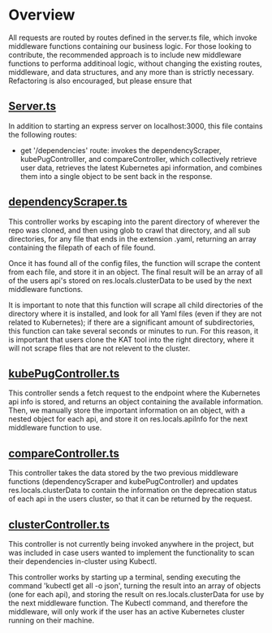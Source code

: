 # Overview
All requests are routed by routes defined in the server.ts file, which invoke middleware functions containing our business logic. For those looking to contribute, the recommended approach is to include new middleware functions to performa additinoal logic, without changing the existing routes, middleware, and data structures, and any more than is strictly necessary. Refactoring is also encouraged, but please ensure that 

## [Server.ts](./server.ts)
In addition to starting an express server on localhost:3000, this file contains the following routes:

- get '/dependencies' route: invokes the dependencyScraper, kubePugControlller, and compareController, which collectively retrieve user data, retrieves the latest Kubernetes api information, and combines them into a single object to be sent back in the response.

## [dependencyScraper.ts](./controllers/dependencyScraper.ts)

This controller works by escaping into the parent directory of wherever the repo was cloned, and then using glob to crawl that directory, and all sub directories, for any file that ends in the extension .yaml, returning an array containing the filepath of each of file found.

Once it has found all of the config files, the function will scrape the content from each file, and store it in an object. The final result will be an array of all of the users api's stored on res.locals.clusterData to be used by the next middleware functions.

It is important to note that this function will scrape all child directories of the directory where it is installed, and look for all Yaml files (even if they are not related to Kubernetes); if there are a significant amount of subdirectories, this function can take several seconds or minutes to run. For this reason, it is important that users clone the KAT tool into the right directory, where it will not scrape files that are not relevent to the cluster.

## [kubePugController.ts](./controllers/kubePugController.ts)

This controller sends a fetch request to the endpoint where the Kubernetes api info is stored, and returns an object containing the available information. Then, we manually store the important information on an object, with a nested object for each api, and store it on res.locals.apiInfo for the next middleware function to use.

## [compareController.ts](./controllers/compareController.js)

This controller takes the data stored by the two previous middleware functions (dependencyScraper and kubePugController) and updates res.locals.clusterData to contain the information on the deprecation status of each api in the users cluster, so that it can be returned by the request.

## [clusterController.ts](./controllers/clusterController.ts)

This controller is not currently being invoked anywhere in the project, but was included in case users wanted to implement the functionality to scan their dependencies in-cluster using Kubectl.

This controller works by starting up a terminal, sending executing the command 'kubectl get all -o json', turning the result into an array of objects (one for each api), and storing the result on res.locals.clusterData for use by the next middleware function. The Kubectl command, and therefore the middleware, will only work if the user has an active Kubernetes cluster running on their machine.
